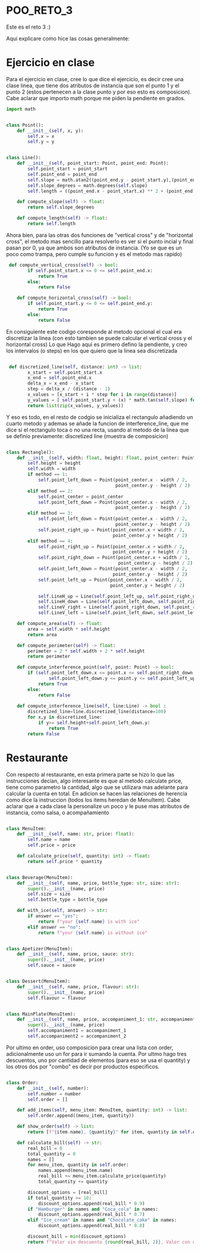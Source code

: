 # POO_RETO_3
Este es el reto 3 :)

Aqui explicare como hice las cosas generalmente:

# Ejercicio en clase
Para el ejercicio en clase, cree lo que dice el ejercicio, es decir cree una clase linea, que tiene dos atributos de instancia que son el punto 1 y el punto 2 (estos pertenecen a la clase punto y por eso esto es composicion). Cabe aclarar que importo math porque me piden la pendiente en grados. 

```python
import math


class Point():
    def __init__(self, x, y):
        self.x = x
        self.y = y


class Line():
    def __init__(self, point_start: Point, point_end: Point):
        self.point_start = point_start
        self.point_end = point_end
        self.slope = math.atan2((point_end.y - point_start.y),(point_end.x - point_start.x))
        self.slope_degrees = math.degrees(self.slope)
        self.length = ((point_end.x - point_start.x) ** 2 + (point_end.y - point_start.y) ** 2) ** 0.5

    def compute_slope(self) -> float:
        return self.slope_degrees

    def compute_length(self) -> float:
        return self.length

```
Ahora bien, para las otras dos funciones de "vertical cross" y de "horizontal cross", el metodo mas sencillo para resolverlo es ver si el punto incial y final pasan por 0, ya que ambos son atributos de instancia. (Yo se que es un poco como trampa, pero cumple su funcion y es el metodo mas rapido)
```python
 def compute_vertical_cross(self) -> bool:
        if self.point_start.x <= 0 <= self.point_end.x:
            return True
        else:
            return False

    def compute_horizontal_cross(self) -> bool:
        if self.point_start.y <= 0 <= self.point_end.y:
            return True
        else:
            return False
```
En consiguiente este codigo coresponde al metodo opcional el cual era discretizar la linea (con esto tambien se puede calcular el vertical cross y el horizontal cross) Lo que Hago aqui es primero defino la pendiente, y creo los intervalos (o steps) en los que quiero que la linea sea discretizada 
```python

 def discretized_line(self, distance: int) -> list:
        x_start = self.point_start.x
        x_end = self.point_end.x
        delta_x = x_end - x_start
        step = delta_x / (distance - 1)
        x_values = [x_start + i * step for i in range(distance)]
        y_values = [ self.point_start.y + (x) * math.tan(self.slope) for x in x_values]
        return list(zip(x_values, y_values))
```
Y eso es todo, en el resto de codgio se inicializa el rectangulo añadiendo un cuarto metodo y ademas se añade la funcion de interference_line, que me dice si el rectangulo toca o no una recta, usando al metodo de la linea que se definio previamente: discretized line (muestra de composicion)
```python

class Rectangle():
    def __init__(self, width: float, height: float, point_center: Point, method: int):
        self.height = height
        self.width = width
        if method == 1:
            self.point_left_down = Point(point_center.x - width / 2,
                                         point_center.y - height / 2)
        elif method == 2:
            self.point_center = point_center
            self.point_left_down = Point(point_center.x - width / 2,
                                         point_center.y - height / 2)
        elif method == 3:
            self.point_left_down = Point(point_center.x - width / 2,
                                         point_center.y - height / 2)
            self.point_right_up = Point(point_center.x + width / 2,
                                        point_center.y + height / 2)
        elif method == 4:
            self.point_right_up = Point(point_center.x + width / 2,
                                        point_center.y + height / 2)
            self.point_right_down = Point(point_center.x + width / 2,
                                          point_center.y - height / 2)
            self.point_left_down = Point(point_center.x - width / 2,
                                        point_center.y - height / 2)
            self.point_left_up = Point(point_center.x - width / 2,
                                       point_center.y + height / 2)

            self.LineH_up = Line(self.point_left_up, self.point_right_up)
            self.LineH_down = Line(self.point_left_down, self.point_right_down)
            self.LineV_right = Line(self.point_right_down, self.point_right_up)
            self.LineV_left = Line(self.point_left_down, self.point_left_up)

    def compute_area(self) -> float:
        area = self.width * self.height
        return area

    def compute_perimeter(self) -> float:
        perimeter = 2 * self.width + 2 * self.height
        return perimeter

    def compute_interference_point(self, point: Point) -> bool:
        if (self.point_left_down.x <= point.x <= self.point_right_down.x and
                self.point_left_down.y <= point.y <= self.point_left_up.y):
            return True
        else:
            return False
        
    def compute_interference_line(self, line:Line) -> bool :
        discretized_line=line.discretized_line(distance=100)
        for x,y in discretized_line:
            if y>= self.height+self.point_left_down.y:
                return True
        return False
```
# Restaurante

Con respecto al restaurante, en esta primera parte se hizo lo que las instrucciones decian, algo interesante es que al metodo calculate price, tiene como parametro la cantidad, algo que se utilizara mas adelante para calcular la cuenta en total. En adicion se hacen las relaciones de herencia como dice la instruccion (todos los items heredan de MenuItem). Cabe aclarar que a cada clase la personalize un poco y le puse mas atributos de instancia, como salsa, o acompañamiento 
```python

class MenuItem:
    def __init__(self, name: str, price: float):
        self.name = name
        self.price = price

    def calculate_price(self, quantity: int) -> float:
        return self.price * quantity


class Beverage(MenuItem):
    def __init__(self, name, price, bottle_type: str, size: str):
        super().__init__(name, price)
        self.size = size
        self.bottle_type = bottle_type

    def with_ice(self, answer) -> str:
        if answer == "yes":
            return f"your {self.name} is with ice"
        elif answer == "no":
            return f"your {self.name} is without ice"


class Apetizer(MenuItem):
    def __init__(self, name, price, sauce: str):
        super().__init__(name, price)
        self.sauce = sauce


class Dessert(MenuItem):
    def __init__(self, name, price, flavour: str):
        super().__init__(name, price)
        self.flavour = flavour


class MainPlate(MenuItem):
    def __init__(self, name, price, accompaniment_1: str, accompaniment_2: str):
        super().__init__(name, price)
        self.accompaniment1 = accompaniment_1
        self.accompaniment2 = accompaniment_2
```
Por ultimo en order, uso composicion para crear una lista con order, adicionalmente uso un for para ir sumando la cuenta. Por ultmo hago tres descuentos, uno por cantidad de elementos (para eso se usa el quantity) y los otros dos por "combo" es decir por productos especificos. 
```python

class Order:
    def __init__(self, number):
        self.number = number
        self.order = []

    def add_items(self, menu_item: MenuItem, quantity: int) -> list:
        self.order.append((menu_item, quantity))

    def show_order(self) -> list:
        return [f"{item.name}, {quantity}" for item, quantity in self.order]

    def calculate_bill(self) -> str:
        real_bill = 0
        total_quantity = 0
        names = []
        for menu_item, quantity in self.order:
            names.append(menu_item.name)
            real_bill += menu_item.calculate_price(quantity)
            total_quantity += quantity

        discount_options = [real_bill]
        if total_quantity >= 10:
            discount_options.append(real_bill * 0.9)
        if "Hamburger" in names and "Coca_cola" in names:
            discount_options.append(real_bill * 0.7)
        elif "Ice_cream" in names and "Chocolate_cake" in names:
            discount_options.append(real_bill * 0.8)

        discount_bill = min(discount_options)
        return f"Valor sin descuento {round(real_bill, 2)}, Valor con descuento {round(discount_bill, 2)}"


